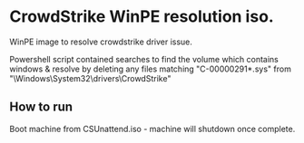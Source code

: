 # CrowdStrike WinPE resolution iso.

WinPE image to resolve crowdstrike driver issue.

Powershell script contained searches to find the volume which contains windows & resolve by deleting any files matching "C-00000291*.sys" from "\Windows\System32\drivers\CrowdStrike"

## How to run
Boot machine from CSUnattend.iso - machine will shutdown once complete.
